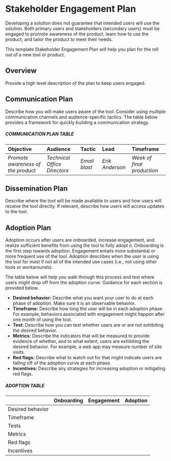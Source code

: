 # Stakeholder Engagement Plan

Developing a solution does not guarantee that intended users will use the solution. Both primary users and stakeholders (secondary users) must be engaged to promote awareness of the product, learn how to use the product, and tailor the product to meet their needs.

This template Stakeholder Engagement Plan will help you plan for the roll out of a new tool or product.

## Overview

Provide a high level description of the plan to keep users engaged.

## Communication Plan

Describe how you will make users aware of the tool. Consider using multiple communication channels and audience-specific tactics. The table below provides a framework for quickly building a communication strategy.

##### COMMUNICATION PLAN TABLE

| Objective                          | Audience                     | Tactic        | Lead            | Timeframe                  |
| :--------------------------------- | :--------------------------- | :------------ | :-------------- | :------------------------- |
| *Promote awareness of the product* | *Technical Office Directors* | *Email blast* | *Erik Anderson* | *Week of final production* |

## Dissemination Plan

Describe where the tool will be made available to users and how users will receive the tool directly. If relevant, describe how users will access updates to the tool.

## Adoption Plan

Adoption occurs after users are onboarded, increase engagement, and realize sufficient benefits from using the tool to fully adopt it. Onboarding is the first step towards adoption. Engagement entails more substantial or more frequent use of the tool. Adoption describes when the user is using the tool for most if not all of the intended use cases (i.e., not using other tools or workarounds).

The table below will help you walk through this process and test where users might drop off from the adoption curve. Guidance for each section is provided below.

- **Desired behavior:** Describe what you want your user to do at each phase of adoption. Make sure it is an observable behavior.
- **Timeframe:** Describe how long the user will be in each adoption phase. For example, behaviors associated with engagement might happen after one month of using the tool.
- **Test:** Describe how you can test whether users are or are not exhibiting the desired behavior.
- **Metrics:** Describe the indicators that will be measured to provide evidence of whether, and to what extent, users are exhibiting the desired behavior. For example, a web app may measure number of site visits.
- **Red flags:** Describe what to watch out for that might indicate users are falling off of the adoption curve at each phase.
- **Incentives:** Describe any strategies for increasing adoption or mitigating red flags.

##### ADOPTION TABLE

|                  | Onboarding | Engagement | Adoption |
| :--------------- | :--------- | :--------- | :------- |
| Desired behavior |            |            |          |
| Timeframe        |            |            |          |
| Tests            |            |            |          |
| Metrics          |            |            |          |
| Red flags        |            |            |          |
| Incentives       |            |            |          |